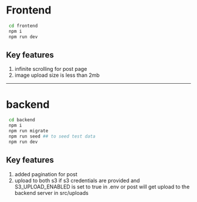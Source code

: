 # Frontend

```bash
 cd frontend
 npm i
 npm run dev
```

## Key features

1. infinite scrolling for post page
2. image upload size is less than 2mb

---

# backend

```bash
 cd backend
 npm i
 npm run migrate
 npm run seed ## to seed test data
 npm run dev
```

## Key features

1. added pagination for post
2. upload to both s3 if s3 credentials are provided and S3_UPLOAD_ENABLED is set to true in .env or post will get upload to the backend server in src/uploads

